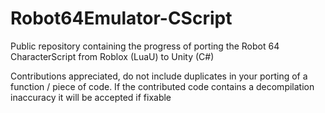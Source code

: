# Robot64Emulator-CScript
Public repository containing the progress of porting the Robot 64 CharacterScript from Roblox (LuaU) to Unity (C#)

Contributions appreciated, do not include duplicates in your porting of a function / piece of code.
If the contributed code contains a decompilation inaccuracy it will be accepted if fixable
